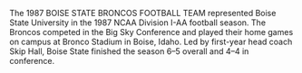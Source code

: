 The 1987 BOISE STATE BRONCOS FOOTBALL TEAM represented Boise State University in the 1987 NCAA Division I-AA football season. The Broncos competed in the Big Sky Conference and played their home games on campus at Bronco Stadium in Boise, Idaho. Led by first-year head coach Skip Hall, Boise State finished the season 6–5 overall and 4–4 in conference.
